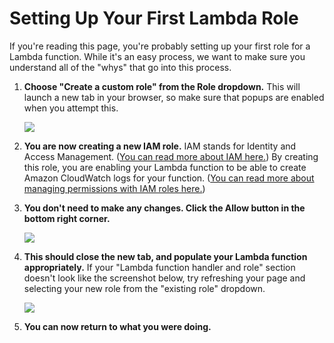 # Setting Up Your First Lambda Role

If you're reading this page, you're probably setting up your first role for a Lambda function.  While it's an easy process, we want to make sure you understand all of the "whys" that go into this process.

1.  **Choose "Create a custom role" from the Role dropdown.**  This will launch a new tab in your browser, so make sure that popups are enabled when you attempt this.

    ![](https://m.media-amazon.com/images/G/01/mobile-apps/dex/alexa/alexa-skills-kit/tutorials/general/lambda-role/1-choose-custom-role._TTH_.png)

2.  **You are now creating a new IAM role.**  IAM stands for Identity and Access Management.  ([You can read more about IAM here.](http://docs.aws.amazon.com/IAM/latest/UserGuide/introduction.html))  By creating this role, you are enabling your Lambda function to be able to create Amazon CloudWatch logs for your function.  ([You can read more about managing permissions with IAM roles here.](https://docs.aws.amazon.com/lambda/latest/dg/intro-permission-model.html#lambda-intro-execution-role))

3.  **You don't need to make any changes.  Click the Allow button in the bottom right corner.**

    ![](https://m.media-amazon.com/images/G/01/mobile-apps/dex/alexa/alexa-skills-kit/tutorials/general/lambda-role/3-allow-button._TTH_.png)

4.  **This should close the new tab, and populate your Lambda function appropriately.**  If your "Lambda function handler and role" section doesn't look like the screenshot below, try refreshing your page and selecting your new role from the "existing role" dropdown.

    ![](https://m.media-amazon.com/images/G/01/mobile-apps/dex/alexa/alexa-skills-kit/tutorials/general/lambda-role/4-lambda-function-role._TTH_.png)

5.  **You can now return to what you were doing.**
